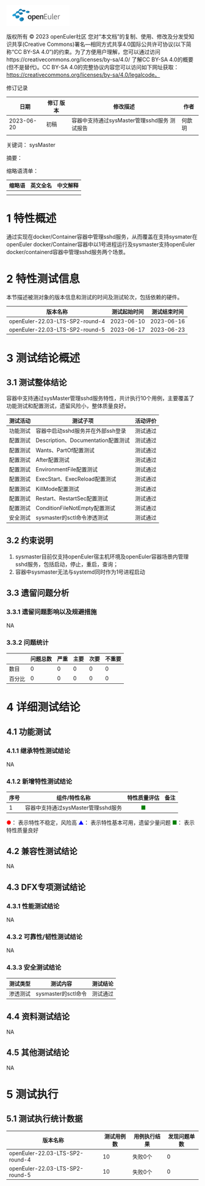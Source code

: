 ![avatar](../../images/openEuler.png)


版权所有 © 2023  openEuler社区
 您对“本文档”的复制、使用、修改及分发受知识共享(Creative Commons)署名—相同方式共享4.0国际公共许可协议(以下简称“CC BY-SA 4.0”)的约束。为了方便用户理解，您可以通过访问https://creativecommons.org/licenses/by-sa/4.0/ 了解CC BY-SA 4.0的概要 (但不是替代)。CC BY-SA 4.0的完整协议内容您可以访问如下网址获取：https://creativecommons.org/licenses/by-sa/4.0/legalcode。

修订记录

| 日期 | 修订   版本 | 修改描述 | 作者 |
| ---- | ----------- | -------- | ---- |
|2023-06-20|初稿|容器中支持通过sysMaster管理sshd服务 测试报告|何歆玥|
|      |             |          |      |

关键词： sysMaster

摘要：


缩略语清单：

| 缩略语 | 英文全名 | 中文解释 |
| ------ | -------- | -------- |
|        |          |          |
|        |          |          |

# 1     特性概述

通过实现在docker/Container容器中管理sshd服务，从而覆盖在支持sysmater在openEuler docker/Container容器中以1号进程运行及sysmaster支持openEuler docker/containerd容器中管理sshd服务两个场景。

# 2     特性测试信息

本节描述被测对象的版本信息和测试的时间及测试轮次，包括依赖的硬件。

| 版本名称 | 测试起始时间 | 测试结束时间 |
| -------- | ------------ | ------------ |
|openEuler-22.03-LTS-SP2-round-4|2023-06-10|2023-06-16|
|openEuler-22.03-LTS-SP2-round-5|2023-06-17|2023-06-23|

# 3     测试结论概述

## 3.1   测试整体结论

容器中支持通过sysMaster管理sshd服务特性，共计执行10个用例，主要覆盖了功能测试和配置测试，遗留风险小，整体质量良好。

| 测试活动 | 测试子项 | 活动评价 |
| ------- | -------- | ------- |
| 功能测试 | 容器中启动sshd服务并在外部ssh登录 |测试通过|
| 配置测试 | Description、Documentation配置测试 |测试通过|
| 配置测试 | Wants、PartOf配置测试 |测试通过|
| 配置测试 | After配置测试 |测试通过|
| 配置测试 | EnvironmentFile配置测试 |测试通过|
| 配置测试 | ExecStart、ExecReload配置测试 |测试通过|
| 配置测试 | KillMode配置测试 |测试通过|
| 配置测试 | Restart、RestartSec配置测试 |测试通过|
| 配置测试 | ConditionFileNotEmpty配置测试 |测试通过|
| 安全测试 | sysmaster的sctl命令渗透测试 |测试通过|

## 3.2   约束说明

1. sysmaster目前仅支持openEuler宿主机环境及openEuler容器场景内管理sshd服务，包括启动，停止，重启，查询；
2. 容器中sysmaster无法与systemd同时作为1号进程启动

## 3.3   遗留问题分析

### 3.3.1 遗留问题影响以及规避措施

NA

### 3.3.2 问题统计

|        | 问题总数 | 严重 | 主要 | 次要 | 不重要 |
| ------ | -------- | ---- | ---- | ---- | ------ |
| 数目   |    0      | 0     |   0   |   0   |  0      |
| 百分比 |     0     |   0   |  0    |   0   |    0    |

# 4 详细测试结论

## 4.1 功能测试

### 4.1.1 继承特性测试结论

NA

### 4.1.2 新增特性测试结论

| 序号 | 组件/特性名称 | 特性质量评估 | 备注 |
| --- | ----------- | :--------: | --- |
| 1|容器中支持通过sysMaster管理sshd服务 | <font color=green>■</font> |   |

<font color=red>●</font>： 表示特性不稳定，风险高
<font color=blue>▲</font>： 表示特性基本可用，遗留少量问题
<font color=green>■</font>： 表示特性质量良好

## 4.2 兼容性测试结论

NA

## 4.3 DFX专项测试结论

### 4.3.1 性能测试结论

NA

### 4.3.2 可靠性/韧性测试结论

NA

### 4.3.3 安全测试结论

| 测试类型 | 测试内容 | 测试结论 |
| ------- | ------- | -------- |
| 渗透测试 |sysmaster的sctl命令|测试通过|

## 4.4 资料测试结论
NA

## 4.5 其他测试结论

NA

# 5     测试执行

## 5.1   测试执行统计数据


| 版本名称 | 测试用例数 | 用例执行结果 | 发现问题单数 |
| -------- | ---------- | ------------ | ------------ |
| openEuler-22.03-LTS-SP2-round-4         |     10       |      失败0个        |      0        |
| openEuler-22.03-LTS-SP2-round-5         |     10       |      失败0个        |      0        |


 